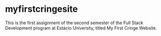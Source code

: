 # myfirstcringesite
This is the first assignment of the second semester of the Full Stack Development program at Estácio University, titled My First Cringe Website.
